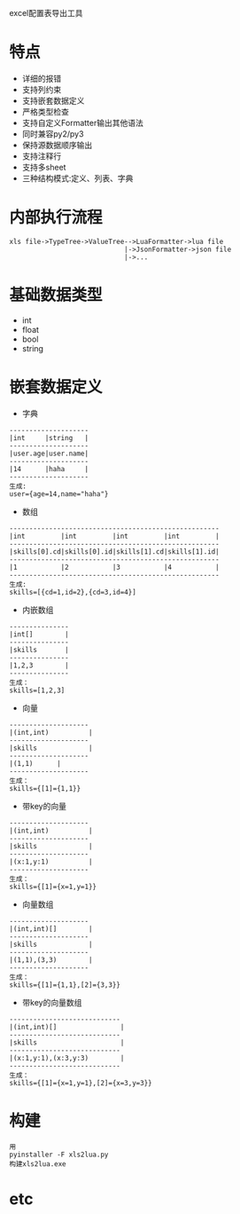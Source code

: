 excel配置表导出工具<br>

# 特点
- 详细的报错
- 支持列约束
- 支持嵌套数据定义
- 严格类型检查
- 支持自定义Formatter输出其他语法
- 同时兼容py2/py3
- 保持源数据顺序输出
- 支持注释行
- 支持多sheet
- 三种结构模式:定义、列表、字典

# 内部执行流程
```
xls file->TypeTree->ValueTree-->LuaFormatter->lua file
                             |->JsonFormatter->json file
                             |->...

```

# 基础数据类型
- int
- float
- bool
- string

# 嵌套数据定义
- 字典
```
--------------------
|int     |string   |
--------------------
|user.age|user.name|
--------------------
|14      |haha     |
--------------------
生成:
user={age=14,name="haha"}
```

- 数组
```
-----------------------------------------------------
|int         |int         |int         |int         |
-----------------------------------------------------
|skills[0].cd|skills[0].id|skills[1].cd|skills[1].id|
-----------------------------------------------------
|1           |2           |3           |4           |
-----------------------------------------------------
生成:
skills=[{cd=1,id=2},{cd=3,id=4}]
```

- 内嵌数组
```
---------------
|int[]        |
---------------
|skills       |
---------------
|1,2,3        |
---------------
生成：
skills=[1,2,3]
```

- 向量
```
--------------------
|(int,int)          |
--------------------
|skills       		|
--------------------
|(1,1)    	|
--------------------
生成：
skills={[1]={1,1}}
```

- 带key的向量
```
--------------------
|(int,int)          |
--------------------
|skills       		|
--------------------
|(x:1,y:1)    		|
--------------------
生成：
skills={[1]={x=1,y=1}}
```

- 向量数组
```
--------------------
|(int,int)[]        |
--------------------
|skills       		|
--------------------
|(1,1),(3,3)      	|
--------------------
生成：
skills={[1]={1,1},[2]={3,3}}
```

- 带key的向量数组
```
----------------------------
|(int,int)[]        		|
----------------------------
|skills       				|
----------------------------
|(x:1,y:1),(x:3,y:3)      	|
----------------------------
生成：
skills={[1]={x=1,y=1},[2]={x=3,y=3}}
```

# 构建
```
用
pyinstaller -F xls2lua.py
构建xls2lua.exe
```

# etc
